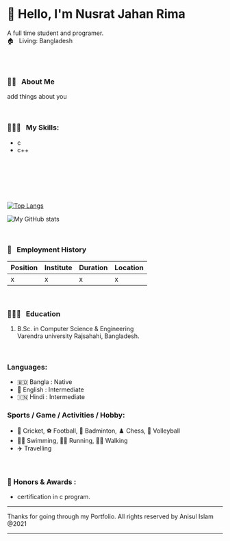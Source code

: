 <h1> 👋 Hello, I'm Nusrat Jahan Rima </h1>

A full time student and programer.  
🏠 &nbsp; Living: Bangladesh

<!-- Contact me section starts here  -->


<br />
<br />

<!-- Contact me section ends here  -->

<!-- about-me section starts here  -->

### 👨‍🏫 &nbsp; About Me

<p align="justify">
add things about you
</p>

<br />
<!-- about-me section ends here  -->

<!-- web related skills section starts here  -->

### 👨🏽‍💻 &nbsp; My Skills:

- c
- c++


<br />
<br />
<br />

<!-- web related skills section ends here  -->
<!-- other skills and my videos for computer science section starts here  -->


<br/>
<br/>


<!-- github stats starts here  -->

[![Top Langs](https://github-readme-stats.vercel.app/api/top-langs/?username=nusrat-rima)](https://github.com/anuraghazra/github-readme-stats)

<!-- [![My GitHub stats](https://github-readme-stats.vercel.app/api?username=nusrat-rima)](https://github.com/anuraghazra/github-readme-stats) -->

![My GitHub stats](https://github-readme-stats.vercel.app/api?username=nusrat-rima&show_icons=true)

<br/>

<!-- github stats ends here  -->



<!-- other skills and my videos for computer science section starts here  -->

<!-- work experience section starts here  -->

### 💼 &nbsp; Employment History

| Position            | Institute                                   | Duration            | Location           |
| ------------------- | ------------------------------------------- | ------------------- | ------------------ |
| x  | x                                   | x  | x |


<br />
<!-- work experience section ends here  -->
<!-- education section starts here  -->

### 👨🏻‍🎓 &nbsp; Education

1. B.Sc. in Computer Science & Engineering  
   Varendra university
   Rajsahahi, Bangladesh.
   

<br />

<!-- education section ends here  -->

<!-- my languages section starts here  -->

### Languages:

- 🇧🇩 Bangla : Native
- 🏴󠁧󠁢󠁥󠁮󠁧󠁿 English : Intermediate
- 🇮🇳 Hindi : Intermediate
  <br />

<!-- my languages section ends here  -->

<!-- my sports and game section starts here  -->

### Sports / Game / Activities / Hobby:

- 🏏 Cricket, ⚽ Football, 🏸 Badminton, ♟️ Chess, 🏐 Volleyball
- 🏊‍♂️ Swimming, 🏃‍♂️ Running, 🚶‍♂️ Walking
- ✈️ Travelling

<br />
<!-- my sports and games section ends here  -->

<!-- Honors & awards section starts here  -->

### 🏅 Honors & Awards :

- certification in c program.

---

Thanks for going through my Portfolio.
All rights reserved by Anisul Islam @2021

---

<!-- my achievement section ends here  -->

<!-- Links section starts here -->

[linkedin]: https://www.linkedin.com/in/anisul2020/



<!---
nusrat-rima/nusrat-rima is a ✨ special ✨ repository because its `README.md` (this file) appears on your GitHub profile.
You can click the Preview link to take a look at your changes.
--->
